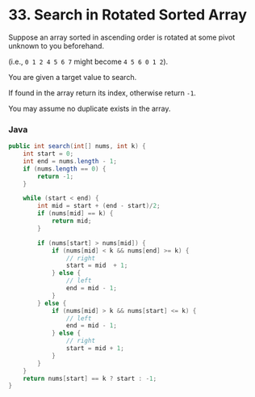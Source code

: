# 33. Search in Rotated Sorted Array


Suppose an array sorted in ascending order is rotated at some pivot unknown to you beforehand.

(i.e., `0 1 2 4 5 6 7` might become `4 5 6 0 1 2`).

You are given a target value to search.

If found in the array return its index, otherwise return `-1`.

You may assume no duplicate exists in the array.


### Java

```java
public int search(int[] nums, int k) {
    int start = 0;
    int end = nums.length - 1;
    if (nums.length == 0) {
        return -1;
    }

    while (start < end) {
        int mid = start + (end - start)/2;
        if (nums[mid] == k) {
            return mid;
        }

        if (nums[start] > nums[mid]) {
            if (nums[mid] < k && nums[end] >= k) {
                // right
                start = mid  + 1;
            } else {
                // left
                end = mid - 1;
            }
        } else {
            if (nums[mid] > k && nums[start] <= k) {
                // left
                end = mid - 1;
            } else {
                // right
                start = mid + 1;
            }
        }
    }
    return nums[start] == k ? start : -1;
}
```
